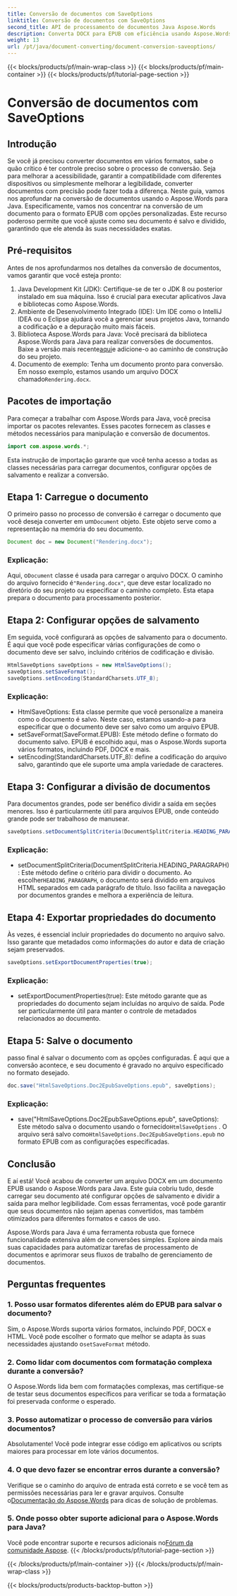 ```yaml
---
title: Conversão de documentos com SaveOptions
linktitle: Conversão de documentos com SaveOptions
second_title: API de processamento de documentos Java Aspose.Words
description: Converta DOCX para EPUB com eficiência usando Aspose.Words para Java. Aprenda a personalizar opções de salvamento, dividir conteúdo e exportar propriedades de documentos neste guia passo a passo.
weight: 13
url: /pt/java/document-converting/document-conversion-saveoptions/
---
```


{{< blocks/products/pf/main-wrap-class >}}
{{< blocks/products/pf/main-container >}}
{{< blocks/products/pf/tutorial-page-section >}}

# Conversão de documentos com SaveOptions


## Introdução

Se você já precisou converter documentos em vários formatos, sabe o quão crítico é ter controle preciso sobre o processo de conversão. Seja para melhorar a acessibilidade, garantir a compatibilidade com diferentes dispositivos ou simplesmente melhorar a legibilidade, converter documentos com precisão pode fazer toda a diferença. Neste guia, vamos nos aprofundar na conversão de documentos usando o Aspose.Words para Java. Especificamente, vamos nos concentrar na conversão de um documento para o formato EPUB com opções personalizadas. Este recurso poderoso permite que você ajuste como seu documento é salvo e dividido, garantindo que ele atenda às suas necessidades exatas.

## Pré-requisitos

Antes de nos aprofundarmos nos detalhes da conversão de documentos, vamos garantir que você esteja pronto:

1. Java Development Kit (JDK): Certifique-se de ter o JDK 8 ou posterior instalado em sua máquina. Isso é crucial para executar aplicativos Java e bibliotecas como Aspose.Words.
2. Ambiente de Desenvolvimento Integrado (IDE): Um IDE como o IntelliJ IDEA ou o Eclipse ajudará você a gerenciar seus projetos Java, tornando a codificação e a depuração muito mais fáceis.
3.  Biblioteca Aspose.Words para Java: Você precisará da biblioteca Aspose.Words para Java para realizar conversões de documentos. Baixe a versão mais recente[aqui](https://releases.aspose.com/words/java/)e adicione-o ao caminho de construção do seu projeto.
4.  Documento de exemplo: Tenha um documento pronto para conversão. Em nosso exemplo, estamos usando um arquivo DOCX chamado`Rendering.docx`.

## Pacotes de importação

Para começar a trabalhar com Aspose.Words para Java, você precisa importar os pacotes relevantes. Esses pacotes fornecem as classes e métodos necessários para manipulação e conversão de documentos.

```java
import com.aspose.words.*;
```

Esta instrução de importação garante que você tenha acesso a todas as classes necessárias para carregar documentos, configurar opções de salvamento e realizar a conversão.

## Etapa 1: Carregue o documento

 O primeiro passo no processo de conversão é carregar o documento que você deseja converter em um`Document` objeto. Este objeto serve como a representação na memória do seu documento.

```java
Document doc = new Document("Rendering.docx");
```

### Explicação:

 Aqui, o`Document` classe é usada para carregar o arquivo DOCX. O caminho do arquivo fornecido é`"Rendering.docx"`, que deve estar localizado no diretório do seu projeto ou especificar o caminho completo. Esta etapa prepara o documento para processamento posterior.

## Etapa 2: Configurar opções de salvamento

Em seguida, você configurará as opções de salvamento para o documento. É aqui que você pode especificar várias configurações de como o documento deve ser salvo, incluindo critérios de codificação e divisão.

```java
HtmlSaveOptions saveOptions = new HtmlSaveOptions();
saveOptions.setSaveFormat();
saveOptions.setEncoding(StandardCharsets.UTF_8);
```

### Explicação:

- HtmlSaveOptions: Esta classe permite que você personalize a maneira como o documento é salvo. Neste caso, estamos usando-a para especificar que o documento deve ser salvo como um arquivo EPUB.
- setSaveFormat(SaveFormat.EPUB): Este método define o formato do documento salvo. EPUB é escolhido aqui, mas o Aspose.Words suporta vários formatos, incluindo PDF, DOCX e mais.
- setEncoding(StandardCharsets.UTF_8): define a codificação do arquivo salvo, garantindo que ele suporte uma ampla variedade de caracteres.

## Etapa 3: Configurar a divisão de documentos

Para documentos grandes, pode ser benéfico dividir a saída em seções menores. Isso é particularmente útil para arquivos EPUB, onde conteúdo grande pode ser trabalhoso de manusear.

```java
saveOptions.setDocumentSplitCriteria(DocumentSplitCriteria.HEADING_PARAGRAPH);
```

### Explicação:

-  setDocumentSplitCriteria(DocumentSplitCriteria.HEADING_PARAGRAPH): Este método define o critério para dividir o documento. Ao escolher`HEADING_PARAGRAPH`, o documento será dividido em arquivos HTML separados em cada parágrafo de título. Isso facilita a navegação por documentos grandes e melhora a experiência de leitura.

## Etapa 4: Exportar propriedades do documento

Às vezes, é essencial incluir propriedades do documento no arquivo salvo. Isso garante que metadados como informações do autor e data de criação sejam preservados.

```java
saveOptions.setExportDocumentProperties(true);
```

### Explicação:

- setExportDocumentProperties(true): Este método garante que as propriedades do documento sejam incluídas no arquivo de saída. Pode ser particularmente útil para manter o controle de metadados relacionados ao documento.

## Etapa 5: Salve o documento

passo final é salvar o documento com as opções configuradas. É aqui que a conversão acontece, e seu documento é gravado no arquivo especificado no formato desejado.

```java
doc.save("HtmlSaveOptions.Doc2EpubSaveOptions.epub", saveOptions);
```

### Explicação:

-  save("HtmlSaveOptions.Doc2EpubSaveOptions.epub", saveOptions): Este método salva o documento usando o fornecido`HtmlSaveOptions` . O arquivo será salvo como`HtmlSaveOptions.Doc2EpubSaveOptions.epub` no formato EPUB com as configurações especificadas.

## Conclusão

E aí está! Você acabou de converter um arquivo DOCX em um documento EPUB usando o Aspose.Words para Java. Este guia cobriu tudo, desde carregar seu documento até configurar opções de salvamento e dividir a saída para melhor legibilidade. Com essas ferramentas, você pode garantir que seus documentos não sejam apenas convertidos, mas também otimizados para diferentes formatos e casos de uso.

Aspose.Words para Java é uma ferramenta robusta que fornece funcionalidade extensiva além de conversões simples. Explore ainda mais suas capacidades para automatizar tarefas de processamento de documentos e aprimorar seus fluxos de trabalho de gerenciamento de documentos.

## Perguntas frequentes

### 1. Posso usar formatos diferentes além do EPUB para salvar o documento?

 Sim, o Aspose.Words suporta vários formatos, incluindo PDF, DOCX e HTML. Você pode escolher o formato que melhor se adapta às suas necessidades ajustando o`setSaveFormat` método.

### 2. Como lidar com documentos com formatação complexa durante a conversão?

O Aspose.Words lida bem com formatações complexas, mas certifique-se de testar seus documentos específicos para verificar se toda a formatação foi preservada conforme o esperado.

### 3. Posso automatizar o processo de conversão para vários documentos?

Absolutamente! Você pode integrar esse código em aplicativos ou scripts maiores para processar em lote vários documentos.

### 4. O que devo fazer se encontrar erros durante a conversão?

 Verifique se o caminho do arquivo de entrada está correto e se você tem as permissões necessárias para ler e gravar arquivos. Consulte o[Documentação do Aspose.Words](https://reference.aspose.com/words/java/) para dicas de solução de problemas.

### 5. Onde posso obter suporte adicional para o Aspose.Words para Java?

Você pode encontrar suporte e recursos adicionais no[Fórum da comunidade Aspose](https://forum.aspose.com/c/words/8).
{{< /blocks/products/pf/tutorial-page-section >}}

{{< /blocks/products/pf/main-container >}}
{{< /blocks/products/pf/main-wrap-class >}}

{{< blocks/products/products-backtop-button >}}
